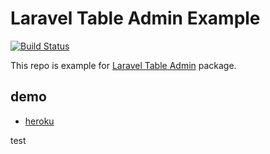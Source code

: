 # Laravel Table Admin Example

[![Build Status](https://travis-ci.org/shin1x1/laravel-table-admin-example.svg?branch=master)](https://travis-ci.org/shin1x1/laravel-table-admin-example)

This repo is example for [Laravel Table Admin](https://github.com/shin1x1/laravel-table-admin) package.


## demo

* [heroku](http://laravel-table-admin.herokuapp.com/crud/classes)

test
